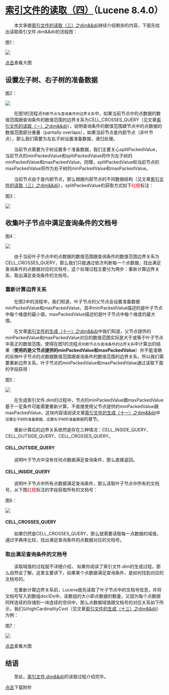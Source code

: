 # [索引文件的读取（四）](https://www.amazingkoala.com.cn/Lucene/Search/)（Lucene 8.4.0）

&emsp;&emsp;本文承接[索引文件的读取（三）之dim&&dii](https://www.amazingkoala.com.cn/Lucene/Search/2020/0430/137.html)继续介绍剩余的内容，下面先给出读取索引文件.dim&&dii的流程图：

图1：

<img src="http://www.amazingkoala.com.cn/uploads/lucene/Search/索引文件的读取/索引文件的读取（四）/1.png">

[点击](http://www.amazingkoala.com.cn/uploads/lucene/Search/索引文件的读取/索引文件的读取（四）/newrangequery.html)查看大图

## 设置左子树、右子树的准备数据

图2：

<img src="http://www.amazingkoala.com.cn/uploads/lucene/Search/索引文件的读取/索引文件的读取（四）/2.png">

&emsp;&emsp;在图1的流程点`判断节点与查询条件的边界关系`中，如果当前节点中的点数据的数值范围跟查询条件的数值范围的边界关系为CELL_CROSSES_QUERY（见文章[索引文件的读取（一）之dim&&dii](https://www.amazingkoala.com.cn/Lucene/Search/2020/0427/135.html)），说明查询条件的数值范围跟节点中的点数据的数值范围部分重叠（partially overlaps），如果当前节点是内部节点（非叶节点），那么我们需要为左右子树设置准备数据，递归处理。

&emsp;&emsp;当前节点需要为子树设置多个准备数据，我们主要关心splitPackedValue，当前节点的minPackedValue和splitPackedValue将作为左子树的minPackedValue和maxPackedValue，同理，splitPackedValue和当前节点的maxPackedValue将作为右子树的minPackedValue和maxPackedValue。

&emsp;&emsp;当前节点由于是内部节点，那么根据内部节点的不同数据结构（见文章[索引文件的读取（三）之dim&&dii](https://www.amazingkoala.com.cn/Lucene/Search/2020/0430/137.html)），splitPackedValue的获取方式如下<font color=Red>红框</font>标注：

图3：

<img src="http://www.amazingkoala.com.cn/uploads/lucene/Search/索引文件的读取/索引文件的读取（四）/3.png">

## 收集叶子节点中满足查询条件的文档号

图4：

<img src="http://www.amazingkoala.com.cn/uploads/lucene/Search/索引文件的读取/索引文件的读取（四）/4.png">

&emsp;&emsp;由于当前叶子节点中的点数据的数值范围跟查询条件的数值范围边界关系为CELL_CROSSES_QUERY，那么我们只能通过依次判断每一个点数据，找出满足查询条件的点数据对应的文档号，这个处理过程主要分为两步：重新计算边界关系、取出满足查询条件的文档号。

### 重新计算边界关系

&emsp;&emsp;在图2中的流程中，我们知道，叶子节点的父节点会设置准备数据minPackedValue和maxPackedValue，其中minPackedValue描述的是叶子节点中每个维度的最小值，maxPackedValue描述的是叶子节点中每个维度的最大值。

&emsp;&emsp;在文章[索引文件的生成（十一）之dim&&dii](https://www.amazingkoala.com.cn/Lucene/Index/2020/0410/131.html)中我们知道，父节点提供的minPackedValue和maxPackedValue对应的数值范围实际是大于或等于叶子节点中真正的数值范围，使得在图1的流程点`判断节点与查询条件的边界关系`中计算出的结果（**使用的是父节点提供的minPackedValue和maxPackedValue**）并不能准确的反映叶子节点的点数据数值范围跟查询条件的数值范围的边界关系，所以我们需要重新边界关系，叶子节点的minPackedValue和maxPackedValue通过读取下面的字段获得：

图5：

<img src="http://www.amazingkoala.com.cn/uploads/lucene/Search/索引文件的读取/索引文件的读取（四）/5.png">

&emsp;&emsp;在生成索引文件.dim的过程中，节点的minPackedValue跟maxPackedValue基于一定条件可能需要重新计算，不直接使用父节点提供的minPackedValue跟maxPackedValue，这块内容请阅读文章[索引文件的生成（十一）之dim&&dii](https://www.amazingkoala.com.cn/Lucene/Index/2020/0410/131.html)中`设置左子树的准备数据、设置右子树的准备数据`的章节。

&emsp;&emsp;重新计算后的边界关系依然是存在三种情况：CELL_INSIDE_QUERY、CELL_OUTSIDE_QUERY、CELL_CROSSES_QUERY。

#### CELL_OUTSIDE_QUERY

&emsp;&emsp;说明叶子节点中没有任何点数据满足查询条件，那么直接返回。

#### CELL_INSIDE_QUERY

&emsp;&emsp;说明叶子节点中所有点数据满足查询条件，那么读取叶子节点中所有的文档号，从下图<font color=Red>红框</font>标注的字段获取所有的文档号：

图6：

<img src="http://www.amazingkoala.com.cn/uploads/lucene/Search/索引文件的读取/索引文件的读取（四）/6.png">

#### CELL_CROSSES_QUERY

&emsp;&emsp;如果仍然是CELL_CROSSES_QUERY，那么就需要读取每一点数据的域值，通过字典序比较，找出满足查询条件的点数据对应的文档号。

### 取出满足查询条件的文档号

&emsp;&emsp;读取域值的过程就不详细介绍， 如果你阅读了索引文件.dim的生成过程，那么自然会了解，这里主要讲下，如果某个点数据满足查询条件，是如何找到对应的文档号的。

&emsp;&emsp;在重新计算边界关系前，Lucene就先读取了叶子节点中的文档号信息，并将文档号写入到数组docIDs中，该数组的大小即点数据的数量，又因为每个点数据同样连续的存储到一块连续的空间中，那么点数据域值跟文档号的对应关系如下所示，我们以highCardinalityCost（见文章[索引文件的生成（十三）之dim&&dii](https://www.amazingkoala.com.cn/Lucene/Index/2020/0418/133.html)）为例：

图7：

<img src="http://www.amazingkoala.com.cn/uploads/lucene/Search/索引文件的读取/索引文件的读取（四）/7.png">

[点击](http://www.amazingkoala.com.cn/uploads/lucene/Search/索引文件的读取/索引文件的读取（四）/fieldvalues.html)查看大图

## 结语

&emsp;&emsp;至此，[索引文件.dim&&dii](https://www.amazingkoala.com.cn/Lucene/suoyinwenjian/2019/0424/53.html)的读取过程介绍完毕。

[点击](http://www.amazingkoala.com.cn/attachment/Lucene/Search/索引文件的读取（四）/索引文件的读取（四）.zip)下载附件